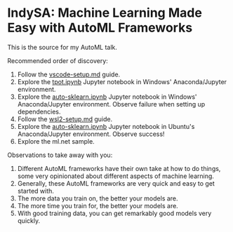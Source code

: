 # IndySA: Machine Learning Made Easy with AutoML Frameworks
This is the source for my AutoML talk.

Recommended order of discovery:

1. Follow the [vscode-setup.md](./docs/vscode-setup.md) guide.
2. Explore the [tpot.ipynb](./src/tpot/tpot.ipynb) Jupyter notebook in Windows' Anaconda/Jupyter environment.
3. Explore the [auto-sklearn.ipynb](./src/auto-sklearn/auto-sklearn.ipynb) Jupyter notebook in Windows' Anaconda/Jupyter environment. Observe failure when setting up dependencies.
4. Follow the [wsl2-setup.md](./docs/wsl2-setup.md) guide.
5. Explore the [auto-sklearn.ipynb](./src/auto-sklearn/auto-sklearn.ipynb) Jupyter notebook in Ubuntu's Anaconda/Jupyter environment. Observe success!
6. Explore the <span>ml.net</span> sample.

Observations to take away with you:
1. Different AutoML frameworks have their own take at how to do things, some very opinionated about different aspects of machine learning.
2. Generally, these AutoML frameworks are very quick and easy to get started with.
3. The more data you train on, the better your models are.
4. The more time you train for, the better your models are.
5. With good training data, you can get remarkably good models very quickly.
